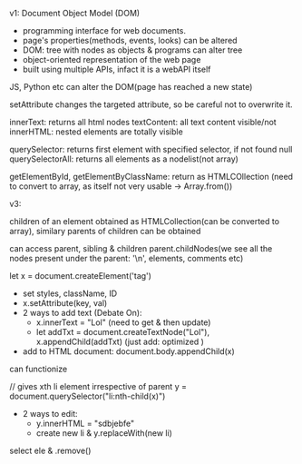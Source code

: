 v1:
Document Object Model (DOM) 
- programming interface for web documents.  
- page's properties(methods, events, looks) can be altered
- DOM: tree with nodes as objects & programs can alter tree
- object-oriented representation of the web page
- built using multiple APIs, infact it is a webAPI itself

JS, Python etc can alter the DOM(page has reached a new state)

setAttribute changes the targeted attribute, so be careful not to overwrite it.

innerText: returns all html nodes
textContent: all text content visible/not
innerHTML: nested elements are totally visible

querySelector: returns first element with specified selector, if not found null 
querySelectorAll:  returns all elements as a nodelist(not array)

getElementById, getElementByClassName: return as HTMLCOllection (need to convert to array, as itself not very usable -> Array.from())

v3:

children of an element obtained as HTMLCollection(can be converted to array), similary parents of children can be obtained

can access parent, sibling & children
parent.childNodes(we see all the nodes present under the parent: '\n', elements, comments etc)

let x = document.createElement('tag')
- set styles, className, ID
- x.setAttribute(key, val)
- 2 ways to add text (Debate On):
    - x.innerText = "Lol" (need to get & then update)
    - let addTxt = document.createTextNode("Lol"),       x.appendChild(addTxt) (just add: optimized )
- add to HTML document: document.body.appendChild(x)

can functionize 

// gives xth li element irrespective of parent
y = document.querySelector("li:nth-child(x)")
- 2 ways to edit:
    - y.innerHTML = "sdbjebfe"
    - create new li & y.replaceWith(new li)

select ele & .remove()
